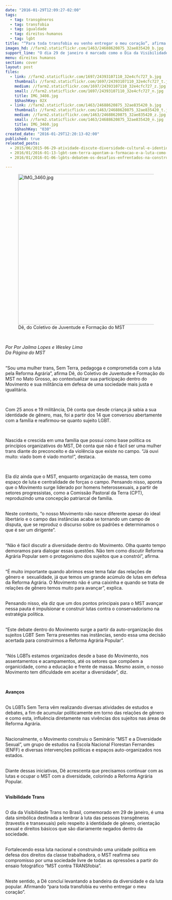 ```yaml
---
date: "2016-01-29T12:09:27-02:00"
tags:
  - tag: transgêneros
  - tag: transfobia
  - tag: igualdade
  - tag: direitos-humanos
  - tag: lgbt
title: "“Para toda transfobia eu venho entregar o meu coração”, afirma Sem Terra"
images_hd: //farm2.staticflickr.com/1463/24688620875_32ae835420_b.jpg
support_line: "O dia 29 de janeiro é marcado como o Dia da Visibilidade Trans e tem o objetivo de ressaltar a importância da diversidade e o respeito para o Movimento Trans em todo país. "
menu: direitos humanos
section: cover
layout: post
files:
  - link: //farm2.staticflickr.com/1697/24393107110_32e4cfc727_b.jpg
    thumbnail: //farm2.staticflickr.com/1697/24393107110_32e4cfc727_t.jpg
    medium: //farm2.staticflickr.com/1697/24393107110_32e4cfc727_z.jpg
    small: //farm2.staticflickr.com/1697/24393107110_32e4cfc727_n.jpg
    title: IMG_3408.jpg
    $$hashKey: 02X
  - link: //farm2.staticflickr.com/1463/24688620875_32ae835420_b.jpg
    thumbnail: //farm2.staticflickr.com/1463/24688620875_32ae835420_t.jpg
    medium: //farm2.staticflickr.com/1463/24688620875_32ae835420_z.jpg
    small: //farm2.staticflickr.com/1463/24688620875_32ae835420_n.jpg
    title: IMG_3460.jpg
    $$hashKey: "030"
created_date: "2016-01-29T12:20:13-02:00"
published: true
releated_posts:
  - 2015/06/2015-06-29-atividade-discute-diversidade-cultural-e-identidade-de-genero-na-enff.md
  - 2016/01/2016-01-13-lgbt-sem-terra-apontam-a-formacao-e-a-luta-como-desafios-no-movimento.md
  - 2016/01/2016-01-06-lgbts-debatem-os-desafios-enfrentados-na-construcao-da-reforma-agraria.md

---
```

<figure class="image"><img alt="IMG_3460.jpg" height="470" src="//farm2.staticflickr.com/1463/24688620875_32ae835420_b.jpg" width="700" />
<figcaption>D&ecirc;, do Coletivo de Juventude e Forma&ccedil;&atilde;o do MST&nbsp;</figcaption>
</figure>

<p>&nbsp;</p>

<p><em>Por Por Jailma Lopes e&nbsp;Wesley Lima&nbsp;<br />
Da P&aacute;gina do MST</em></p>

<p><br />
&ldquo;Sou uma mulher trans, Sem Terra, pedagoga e comprometida com a luta pela Reforma Agr&aacute;ria&rdquo;, afirma D&ecirc;, do Coletivo de Juventude e Forma&ccedil;&atilde;o do MST no Mato Grosso, ao contextualizar sua participa&ccedil;&atilde;o dentro do Movimento e sua milit&acirc;ncia em defesa de uma sociedade mais justa e igualit&aacute;ria.&nbsp;</p>

<p>&nbsp;</p>

<p>Com 25 anos e 19 milit&acirc;ncia, D&ecirc; conta que desde crian&ccedil;a j&aacute; sabia a sua identidade de g&ecirc;nero, mas, foi a partir dos 14 que conversou abertamente com a fam&iacute;lia e reafirmou-se quanto sujeito LGBT.&nbsp;</p>

<p>&nbsp;</p>

<p>Nascida e crescida em uma fam&iacute;lia que possui como base pol&iacute;tica os princ&iacute;pios organizativos do MST, D&ecirc; conta que n&atilde;o &eacute; f&aacute;cil ser uma mulher trans diante do preconceito e da viol&ecirc;ncia que existe no campo. &ldquo;J&aacute; ouvi muito: viado bom &eacute; viado morto!&rdquo;, destaca.&nbsp;</p>

<p>&nbsp;</p>

<p>Ela diz ainda que o MST, enquanto organiza&ccedil;&atilde;o de massa, tem como espa&ccedil;o de luta e centralidade de for&ccedil;as o campo. Pensando nisso, aponta que o Movimento surge liderado por homens heterossexuais, a partir de setores progressistas, como a Comiss&atilde;o Pastoral da Terra (CPT), reproduzindo uma concep&ccedil;&atilde;o patriarcal de fam&iacute;lia.</p>

<p><br />
Neste contexto, &ldquo;o nosso Movimento n&atilde;o nasce diferente apesar do ideal libert&aacute;rio e o campo das inst&acirc;ncias acaba se tornando um campo de disputa, que se reproduz o discurso sobre os padr&otilde;es e determinamos o que &eacute; ser um dirigente&rdquo;.&nbsp;</p>

<p><br />
&ldquo;N&atilde;o &eacute; f&aacute;cil discutir a diversidade dentro do Movimento. Olha quanto tempo demoramos para dialogar essas quest&otilde;es. N&atilde;o tem como discutir Reforma Agr&aacute;ria Popular sem o protagonismo dos sujeitos que a constr&oacute;i&rdquo;, afirma.&nbsp;</p>

<p><br />
&ldquo;&Eacute; muito importante quando abrimos esse tema falar das rela&ccedil;&otilde;es de g&ecirc;nero e &nbsp;sexualidade, j&aacute; que temos um grande ac&uacute;mulo de lutas em defesa da Reforma Agr&aacute;ria. O Movimento n&atilde;o &eacute; uma caixinha e quando se trata de rela&ccedil;&otilde;es de g&ecirc;nero temos muito para avan&ccedil;ar&rdquo;, explica.&nbsp;</p>

<p><br />
Pensando nisso, ela diz que um dos pontos principais para o MST avan&ccedil;ar nessa pauta &eacute; impulsionar e construir lutas contra o conservadorismo na estrat&eacute;gia pol&iacute;tica.</p>

<p><br />
&ldquo;Este debate dentro do Movimento surge a partir da auto-organiza&ccedil;&atilde;o dos sujeitos LGBT Sem Terra presentes nas inst&acirc;ncias, sendo essa uma decis&atilde;o acertada para construirmos a Reforma Agr&aacute;ria Popular&rdquo;.&nbsp;</p>

<p><br />
&ldquo;N&oacute;s LGBTs estamos organizados desde a base do Movimento, nos assentamentos e acampamentos, at&eacute; os setores que comp&otilde;em a organicidade, como a educa&ccedil;&atilde;o e frente de massa. Mesmo assim, o nosso Movimento tem dificuldade em aceitar a diversidade&rdquo;, diz.&nbsp;</p>

<p>&nbsp;</p>

<p><strong>Avan&ccedil;os</strong></p>

<p><br />
Os LGBTs Sem Terra v&ecirc;m realizando diversas atividades de estudos e debates, a fim de acumular politicamente em torno das rela&ccedil;&otilde;es de g&ecirc;nero e como esta, influ&ecirc;ncia diretamente nas viv&ecirc;ncias dos sujeitos nas &aacute;reas de Reforma Agr&aacute;ria.</p>

<p><br />
Nacionalmente, o Movimento construiu o Semin&aacute;rio &ldquo;MST e a Diversidade Sexual&rdquo;, um grupo de estudos na Escola Nacional Florestan Fernandes (ENFF) e diversas interven&ccedil;&otilde;es pol&iacute;ticas e espa&ccedil;os auto-organizados nos estados.</p>

<p><br />
Diante dessas iniciativas, D&ecirc; acrescenta que precisamos continuar com as lutas e ocupar o MST com a diversidade, colorindo a Reforma Agr&aacute;ria Popular.&nbsp;</p>

<p><br />
<strong>Visibilidade Trans</strong></p>

<p><br />
O dia da Visibilidade Trans no Brasil, comemorado em 29 de janeiro, &eacute; uma data simb&oacute;lica destinada a lembrar &agrave; luta das pessoas transg&ecirc;neras (travestis e transexuais) pelo respeito &agrave; identidade de g&ecirc;nero, orienta&ccedil;&atilde;o sexual e direitos b&aacute;sicos que s&atilde;o diariamente negados dentro da sociedade.</p>

<p><br />
Fortalecendo essa luta nacional e construindo uma unidade pol&iacute;tica em defesa dos direitos da classe trabalhadora, o MST reafirma seu compromisso por uma sociedade livre de todas as opress&otilde;es a partir do ensaio fotogr&aacute;fico &ldquo;MST contra TRANSfobia&rdquo;.</p>

<p><br />
Neste sentido, a D&ecirc; conclu&iacute; levantando a bandeira da diversidade e da luta popular. Afirmando &ldquo;para toda transfobia eu venho entregar o meu cora&ccedil;&atilde;o&rdquo;.</p>
